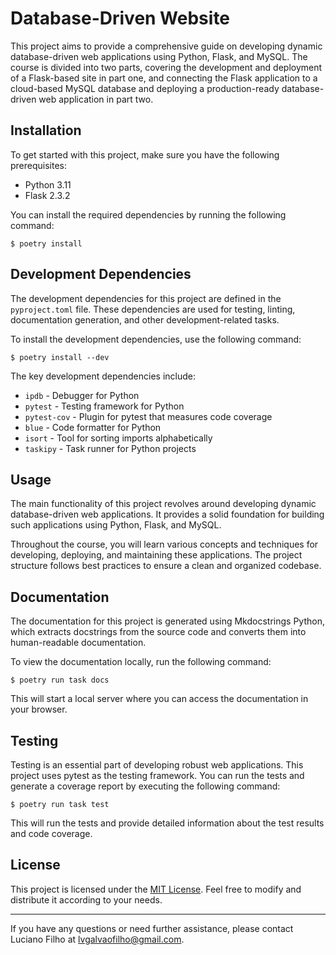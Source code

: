 Database-Driven Website
=======================

This project aims to provide a comprehensive guide on developing dynamic database-driven web applications using Python, Flask, and MySQL. The course is divided into two parts, covering the development and deployment of a Flask-based site in part one, and connecting the Flask application to a cloud-based MySQL database and deploying a production-ready database-driven web application in part two.

Installation
------------

To get started with this project, make sure you have the following prerequisites:

* Python 3.11
* Flask 2.3.2

You can install the required dependencies by running the following command:

```shell
$ poetry install
```

Development Dependencies
------------------------

The development dependencies for this project are defined in the `pyproject.toml` file. These dependencies are used for testing, linting, documentation generation, and other development-related tasks.

To install the development dependencies, use the following command:

```shell
$ poetry install --dev
```

The key development dependencies include:

* `ipdb` - Debugger for Python
* `pytest` - Testing framework for Python
* `pytest-cov` - Plugin for pytest that measures code coverage
* `blue` - Code formatter for Python
* `isort` - Tool for sorting imports alphabetically
* `taskipy` - Task runner for Python projects

Usage
-----

The main functionality of this project revolves around developing dynamic database-driven web applications. It provides a solid foundation for building such applications using Python, Flask, and MySQL.

Throughout the course, you will learn various concepts and techniques for developing, deploying, and maintaining these applications. The project structure follows best practices to ensure a clean and organized codebase.

Documentation
-------------

The documentation for this project is generated using Mkdocstrings Python, which extracts docstrings from the source code and converts them into human-readable documentation.

To view the documentation locally, run the following command:

```shell
$ poetry run task docs
```

This will start a local server where you can access the documentation in your browser.

Testing
-------

Testing is an essential part of developing robust web applications. This project uses pytest as the testing framework. You can run the tests and generate a coverage report by executing the following command:

```shell
$ poetry run task test
```

This will run the tests and provide detailed information about the test results and code coverage.

License
-------

This project is licensed under the [MIT License](LICENSE). Feel free to modify and distribute it according to your needs.

* * *

If you have any questions or need further assistance, please contact Luciano Filho at [lvgalvaofilho@gmail.com](mailto:lvgalvaofilho@gmail.com).